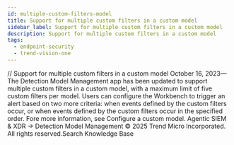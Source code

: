 ```yaml
---
id: multiple-custom-filters-model
title: Support for multiple custom filters in a custom model
sidebar_label: Support for multiple custom filters in a custom model
description: Support for multiple custom filters in a custom model
tags:
  - endpoint-security
  - trend-vision-one
---
```


/*<![CDATA[*/ $('#title').html($('meta[name=map-description]').attr('content')); /*]]>*/ Support for multiple custom filters in a custom model October 16, 2023—The Detection Model Management app has been updated to support multiple custom filters in a custom model, with a maximum limit of five custom filters per model. Users can configure the Workbench to trigger an alert based on two more criteria: when events defined by the custom filters occur, or when events defined by the custom filters occur in the specified order. Fore more information, see Configure a custom model. Agentic SIEM & XDR → Detection Model Management © 2025 Trend Micro Incorporated. All rights reserved.Search Knowledge Base